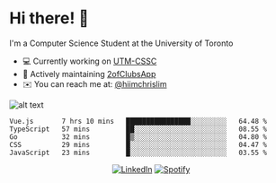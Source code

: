 # Hi there! 👋
I'm a Computer Science Student at the University of Toronto

- 💻 Currently working on [UTM-CSSC](https://github.com/UTM-CSSC)
- 🔨 Actively maintaining [2ofClubsApp](https://github.com/2ofClubsApp)
- ✉️ You can reach me at: [@hiimchrislim](mailto:hello@hiimchrislim.co)

![alt text](https://user-images.githubusercontent.com/24628243/87171758-22f18c00-c2a1-11ea-9d8d-2777e59004b4.png "2ofClubs Logo")

<!--START_SECTION:waka-->
```text
Vue.js       7 hrs 10 mins   ████████████████░░░░░░░░░   64.48 % 
TypeScript   57 mins         ██░░░░░░░░░░░░░░░░░░░░░░░   08.55 % 
Go           32 mins         █▒░░░░░░░░░░░░░░░░░░░░░░░   04.80 % 
CSS          29 mins         █░░░░░░░░░░░░░░░░░░░░░░░░   04.47 % 
JavaScript   23 mins         █░░░░░░░░░░░░░░░░░░░░░░░░   03.55 % 
```
<!--END_SECTION:waka-->

<div align="center">
<a href="https://www.linkedin.com/in/hiimchrislim" target="_blank"><img src="https://img.shields.io/badge/LinkedIn-%230077B5.svg?&style=flat-square&logo=linkedin&logoColor=white" alt="LinkedIn"></a>
<a href="https://open.spotify.com/user/clim1231" target="_blank"><img src="https://img.shields.io/badge/Spotify-%231ED760.svg?&style=flat-square&logo=spotify&logoColor=white" alt="Spotify"></a>

</div>

